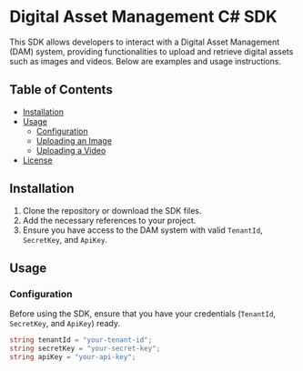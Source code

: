 # Digital Asset Management C# SDK

This SDK allows developers to interact with a Digital Asset Management (DAM) system, providing functionalities to upload and retrieve digital assets such as images and videos. Below are examples and usage instructions.

## Table of Contents
- [Installation](#installation)
- [Usage](#usage)
  - [Configuration](#configuration)
  - [Uploading an Image](#uploading-an-image)
  - [Uploading a Video](#uploading-a-video)
- [License](#license)

## Installation

1. Clone the repository or download the SDK files.
2. Add the necessary references to your project.
3. Ensure you have access to the DAM system with valid `TenantId`, `SecretKey`, and `ApiKey`.

## Usage

### Configuration

Before using the SDK, ensure that you have your credentials (`TenantId`, `SecretKey`, and `ApiKey`) ready.

```csharp
string tenantId = "your-tenant-id";
string secretKey = "your-secret-key";
string apiKey = "your-api-key";
